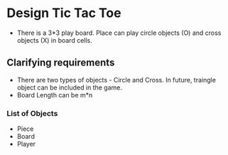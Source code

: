# Design Tic Tac Toe

- There is a 3*3 play board. Place can play circle objects (O) and cross objects (X) in board cells.

## Clarifying requirements

- There are two types of objects - Circle and Cross. In future, traingle object can be included in the game.
- Board Length can be m*n

### List of Objects

- Piece
- Board
- Player
